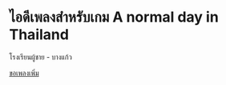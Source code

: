 # ไอดีเพลงสำหรับเกม A normal day in Thailand
 
 โรงเรียนผู้ชาย - บางแก้ว
 
[ขอเพลงเพิ่ม](https://docs.google.com/forms/d/e/1FAIpQLSem3QpbgwuBN1RI9eYHuihWNyPH4kSaiQDNhRNPC1BkszEeuA/viewform?usp=header)

